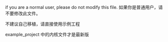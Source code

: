 if you are a normal user, please do not modify this file.
如果你是普通用户，请不要修改此文件。

不建议自己移植，请直接使用示例工程

example_project 中的内核文件才是最新版
